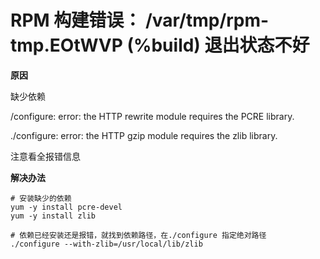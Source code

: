 # RPM 构建错误：    /var/tmp/rpm-tmp.EOtWVP (%build) 退出状态不好

**原因**

缺少依赖

/configure: error: the HTTP rewrite module requires the PCRE library.

./configure: error: the HTTP gzip module requires the zlib library.

注意看全报错信息

**解决办法**

```
# 安装缺少的依赖
yum -y install pcre-devel
yum -y install zlib

# 依赖已经安装还是报错，就找到依赖路径，在./configure 指定绝对路径
./configure --with-zlib=/usr/local/lib/zlib
```

